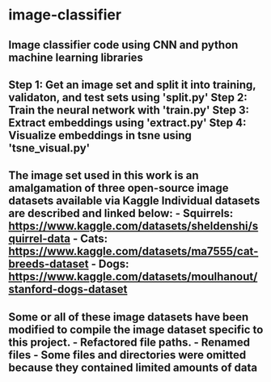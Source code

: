 # image-classifier
Image classifier code using CNN and python machine learning libraries
-------------------------------------------------------------------------------------------------------------
Step 1: Get an image set and split it into training, validaton, and test sets using 'split.py'
Step 2: Train the neural network with 'train.py'
Step 3: Extract embeddings using 'extract.py'
Step 4: Visualize embeddings in tsne using 'tsne_visual.py'
-------------------------------------------------------------------------------------------------------------
The image set used in this work is an amalgamation of three open-source image datasets available via Kaggle
Individual datasets are described and linked below:
    - Squirrels: https://www.kaggle.com/datasets/sheldenshi/squirrel-data
    - Cats: https://www.kaggle.com/datasets/ma7555/cat-breeds-dataset
    - Dogs: https://www.kaggle.com/datasets/moulhanout/stanford-dogs-dataset
-------------------------------------------------------------------------------------------------------------
Some or all of these image datasets have been modified to compile the image dataset specific to this project.
    - Refactored file paths. 
    - Renamed files
    - Some files and directories were omitted because they contained limited amounts of data
-------------------------------------------------------------------------------------------------------------
